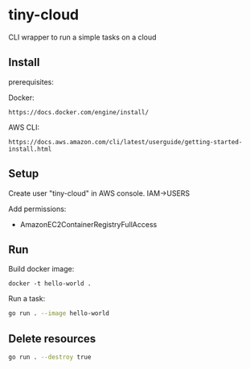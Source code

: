 
# tiny-cloud

CLI wrapper to run a simple tasks on a cloud

## Install

prerequisites:

Docker:

```text
https://docs.docker.com/engine/install/
```

AWS CLI:

```text
https://docs.aws.amazon.com/cli/latest/userguide/getting-started-install.html
```

## Setup

Create user "tiny-cloud" in AWS console. IAM->USERS

Add permissions:

- AmazonEC2ContainerRegistryFullAccess

## Run

Build docker image:

``` docker
docker -t hello-world .
```

Run a task:

``` bash
go run . --image hello-world
```

## Delete resources

``` bash
go run . --destroy true
```
